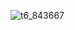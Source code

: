 ![t6_843667](https://user-images.githubusercontent.com/17806205/213068254-be551ac5-92c3-4692-901a-c0d8fc3ae7cb.jpg)